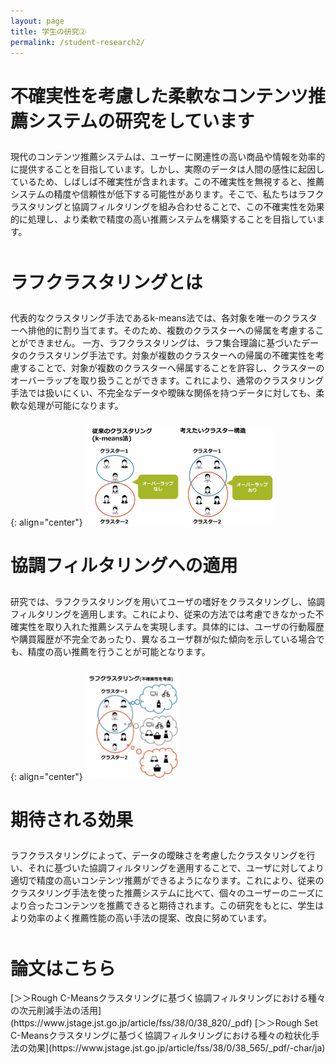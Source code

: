 ```yaml
---
layout: page
title: 学生の研究➁
permalink: /student-research2/
---
```


<style>
  .research-content {
    padding-top: 10px;
    padding-bottom: 10px;
  }

  /*スマホ用のスタイル*/
  @media (max-width: 768px) {
    .student-research-img {
      width: 100%;
      height: auto;
    }
  }

  /*タブレット用のスタイル*/
  @media (max-width: 1024px) {
    .student-research-img {
      width: 75%;
      height: auto;
    }
  }
</style>

<h1 class="heading1">
不確実性を考慮した柔軟なコンテンツ推薦システムの研究をしています
</h1>
<p class="research-content">
現代のコンテンツ推薦システムは、ユーザーに関連性の高い商品や情報を効率的に提供することを目指しています。しかし、実際のデータは人間の感性に起因しているため、しばしば不確実性が含まれます。この不確実性を無視すると、推薦システムの精度や信頼性が低下する可能性があります。そこで、私たちはラフクラスタリングと協調フィルタリングを組み合わせることで、この不確実性を効果的に処理し、より柔軟で精度の高い推薦システムを構築することを目指しています。
</p>




<h1 class="heading1">
ラフクラスタリングとは
</h1>
<p class="research-content">
代表的なクラスタリング手法であるk-means法では、各対象を唯一のクラスターへ排他的に割り当てます。そのため、複数のクラスターへの帰属を考慮することができません。
一方、ラフクラスタリングは、ラフ集合理論に基づいたデータのクラスタリング手法です。対象が複数のクラスターへの帰属の不確実性を考慮することで、対象が複数のクラスターへ帰属することを許容し、クラスターのオーバーラップを取り扱うことができます。これにより、通常のクラスタリング手法では扱いにくい、不完全なデータや曖昧な関係を持つデータに対しても、柔軟な処理が可能になります。
</p>

{: align="center"}
<img src="/public/img/RCM_1.png" width="60%">

<h1 class="heading1">
協調フィルタリングへの適用
</h1>
<p class="research-content">
研究では、ラフクラスタリングを用いてユーザの嗜好をクラスタリングし、協調フィルタリングを適用します。これにより、従来の方法では考慮できなかった不確実性を取り入れた推薦システムを実現します。具体的には、ユーザの行動履歴や購買履歴が不完全であったり、異なるユーザ群が似た傾向を示している場合でも、精度の高い推薦を行うことが可能となります。
</p>

{: align="center"}
<img src="/public/img/RCM_CF.png" width="30%">

<h1 class="heading1">
期待される効果
</h1>
<p class="research-content">
ラフクラスタリングによって、データの曖昧さを考慮したクラスタリングを行い、それに基づいた協調フィルタリングを適用することで、ユーザに対してより適切で精度の高いコンテンツ推薦ができるようになります。これにより、従来のクラスタリング手法を使った推薦システムに比べて、個々のユーザーのニーズにより合ったコンテンツを推薦できると期待されます。この研究をもとに、学生はより効率のよく推薦性能の高い手法の提案、改良に努めています。
</p>

<h1 class="heading1">
論文はこちら
</h1>
[＞＞Rough C-Meansクラスタリングに基づく協調フィルタリングにおける種々の次元削減手法の活用](https://www.jstage.jst.go.jp/article/fss/38/0/38_820/_pdf)  
[＞＞Rough Set C-Meansクラスタリングに基づく協調フィルタリングにおける種々の粒状化手法の効果](https://www.jstage.jst.go.jp/article/fss/38/0/38_565/_pdf/-char/ja)